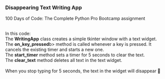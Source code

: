<h3>Disappearing Text Writing App</h3>
<p>100 Days of Code: The Complete Python Pro Bootcamp assignment<p>
<br>
In this code:<br>
The <b>WritingApp</b> class creates a simple tkinter window with a text widget.<br>
The <b>on_key_pressed</b>b> method is called whenever a key is pressed. It cancels the existing timer and starts a new one.<br>
The <b>start_timer</b> method sets a timer for 5 seconds to clear the text.<br>
The <b>clear_text</b> method deletes all text in the text widget.<br>
<br>
When you stop typing for 5 seconds, the text in the widget will disappear 👀
